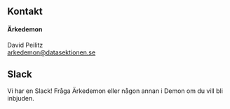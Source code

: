 ## Kontakt

#### Ärkedemon  
David Peilitz</br>
[arkedemon@datasektionen.se](mailto:arkedemon@datasektionen.se)

## Slack
Vi har en Slack! Fråga Ärkedemon eller någon annan i Demon om du vill bli inbjuden.
